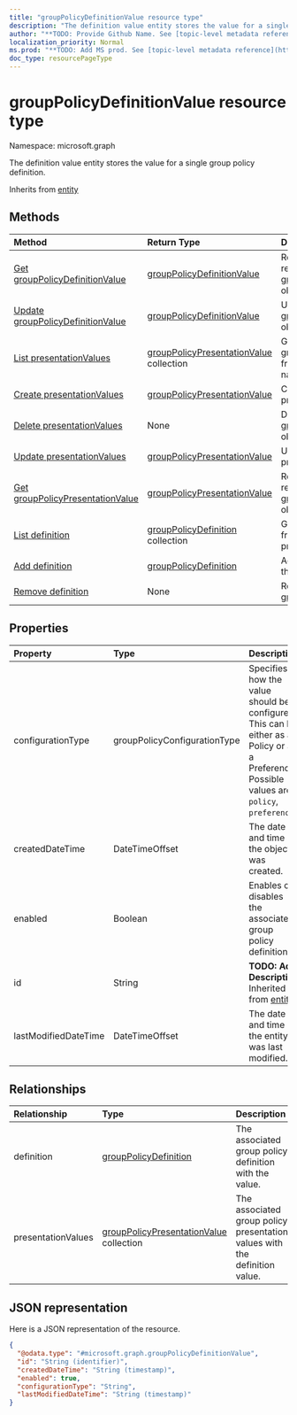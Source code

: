 ```yaml
---
title: "groupPolicyDefinitionValue resource type"
description: "The definition value entity stores the value for a single group policy definition."
author: "**TODO: Provide Github Name. See [topic-level metadata reference](https://msgo.azurewebsites.net/add/document/guidelines/metadata.html#topic-level-metadata)**"
localization_priority: Normal
ms.prod: "**TODO: Add MS prod. See [topic-level metadata reference](https://msgo.azurewebsites.net/add/document/guidelines/metadata.html#topic-level-metadata)**"
doc_type: resourcePageType
---
```


# groupPolicyDefinitionValue resource type


Namespace: microsoft.graph

The definition value entity stores the value for a single group policy definition.


Inherits from [entity](../resources/entity.md)

## Methods
|Method|Return Type|Description|
|:---|:---|:---|
|[Get groupPolicyDefinitionValue](../api/grouppolicydefinitionvalue-get.md)|[groupPolicyDefinitionValue](../resources/grouppolicydefinitionvalue.md)|Read the properties and relationships of a [groupPolicyDefinitionValue](../resources/grouppolicydefinitionvalue.md) object.|
|[Update groupPolicyDefinitionValue](../api/grouppolicydefinitionvalue-update.md)|[groupPolicyDefinitionValue](../resources/grouppolicydefinitionvalue.md)|Update the properties of a [groupPolicyDefinitionValue](../resources/grouppolicydefinitionvalue.md) object.|
|[List presentationValues](../api/grouppolicydefinitionvalue-list-presentationvalues.md)|[groupPolicyPresentationValue](../resources/grouppolicypresentationvalue.md) collection|Get the groupPolicyPresentationValues from the presentationValues navigation property.|
|[Create presentationValues](../api/grouppolicydefinitionvalue-post-presentationvalues.md)|[groupPolicyPresentationValue](../resources/grouppolicypresentationvalue.md)|Create a new presentationValues object.|
|[Delete presentationValues](../api/grouppolicydefinitionvalue-delete-presentationvalues.md)|None|Delete a [groupPolicyPresentationValue](../resources/grouppolicypresentationvalue.md) object.|
|[Update presentationValues](../api/grouppolicydefinitionvalue-update-presentationvalues.md)|[groupPolicyPresentationValue](../resources/grouppolicypresentationvalue.md)|Update the properties of a presentationValues object.|
|[Get groupPolicyPresentationValue](../api/grouppolicypresentationvalue-get.md)|[groupPolicyPresentationValue](../resources/grouppolicypresentationvalue.md)|Read the properties and relationships of a [groupPolicyPresentationValue](../resources/grouppolicypresentationvalue.md) object.|
|[List definition](../api/grouppolicydefinitionvalue-list-definition.md)|[groupPolicyDefinition](../resources/grouppolicydefinition.md) collection|Get the groupPolicyDefinitions from the definition navigation property.|
|[Add definition](../api/grouppolicydefinitionvalue-post-definition.md)|[groupPolicyDefinition](../resources/grouppolicydefinition.md)|Add definition by posting to the definition collection.|
|[Remove definition](../api/grouppolicydefinitionvalue-delete-definition.md)|None|Remove a [groupPolicyDefinition](../resources/grouppolicydefinition.md) object.|

## Properties
|Property|Type|Description|
|:---|:---|:---|
|configurationType|groupPolicyConfigurationType|Specifies how the value should be configured. This can be either as a Policy or as a Preference. Possible values are: `policy`, `preference`.|
|createdDateTime|DateTimeOffset|The date and time the object was created.|
|enabled|Boolean|Enables or disables the associated group policy definition.|
|id|String|**TODO: Add Description** Inherited from [entity](../resources/entity.md)|
|lastModifiedDateTime|DateTimeOffset|The date and time the entity was last modified.|

## Relationships
|Relationship|Type|Description|
|:---|:---|:---|
|definition|[groupPolicyDefinition](../resources/grouppolicydefinition.md)|The associated group policy definition with the value.|
|presentationValues|[groupPolicyPresentationValue](../resources/grouppolicypresentationvalue.md) collection|The associated group policy presentation values with the definition value.|

## JSON representation
Here is a JSON representation of the resource.
<!-- {
  "blockType": "resource",
  "keyProperty": "id",
  "@odata.type": "microsoft.graph.groupPolicyDefinitionValue",
  "baseType": "microsoft.graph.entity",
  "openType": false
}
-->
``` json
{
  "@odata.type": "#microsoft.graph.groupPolicyDefinitionValue",
  "id": "String (identifier)",
  "createdDateTime": "String (timestamp)",
  "enabled": true,
  "configurationType": "String",
  "lastModifiedDateTime": "String (timestamp)"
}
```

